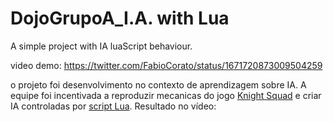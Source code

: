 # DojoGrupoA_I.A. with Lua
 A simple project with IA luaScript behaviour. 

video demo: 
https://twitter.com/FabioCorato/status/1671720873009504259


o projeto foi desenvolvimento no contexto de aprendizagem sobre IA. A equipe foi incentivada a reproduzir mecanicas do jogo 
<a href="https://www.google.com/search?q=knight+squad+2&sca_esv=602360094&rlz=1C1ONGR_pt-PTBR1069BR1070&sxsrf=ACQVn08J5Nm5Oi68evQ24GgJ3psKdqBgNw%3A1706541057459&ei=AcC3ZZ7BG5nX1sQPm8StoAc&udm=&gs_ssp=eJzj4tVP1zc0zCoszM1OL6w0YPTiy87LTM8oUSguLE1MUTACAKRSClI&oq=knight+squad&gs_lp=Egxnd3Mtd2l6LXNlcnAiDGtuaWdodCBzcXVhZCoCCAAyBRAuGIAEMgUQABiABDIFEAAYgAQyBRAAGIAEMgUQLhiABDIIEC4YywEYgAQyCBAAGIAEGMsBMggQABiABBjLATIIEAAYgAQYywEyCBAAGIAEGMsBMhQQLhiABBiXBRjcBBjeBBjgBNgBAkiHGFCeA1jhEXACeAGQAQCYAZwBoAHECKoBAzAuOLgBAcgBAPgBAcICChAAGEcY1gQYsAPCAg0QABiABBiKBRhDGLADwgITEC4YgAQYigUYQxjIAxiwA9gBAcICChAjGIAEGIoFGCfCAgQQIxgnwgIQEAAYgAQYigUYQxixAxiDAcICDRAuGIAEGIoFGEMY1ALCAg4QLhiABBiKBRixAxiDAcICCxAuGIAEGLEDGIMBwgIKEAAYgAQYigUYQ8ICCBAAGIAEGLED4gMEGAAgQYgGAZAGEboGBggBEAEYCLoGBggCEAEYFA&sclient=gws-wiz-serp"> Knight Squad</a> 
e criar IA controladas por
<a href="https://www.lua.org/portugues.html"> script Lua</a>. 
Resultado no vídeo: 
